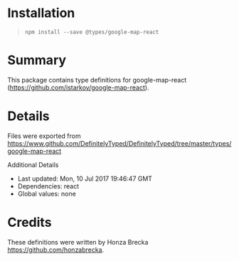 # Installation
> `npm install --save @types/google-map-react`

# Summary
This package contains type definitions for google-map-react (https://github.com/istarkov/google-map-react).

# Details
Files were exported from https://www.github.com/DefinitelyTyped/DefinitelyTyped/tree/master/types/google-map-react

Additional Details
 * Last updated: Mon, 10 Jul 2017 19:46:47 GMT
 * Dependencies: react
 * Global values: none

# Credits
These definitions were written by Honza Brecka <https://github.com/honzabrecka>.
